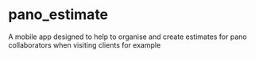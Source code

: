 # pano_estimate
A mobile app designed to help to organise and create estimates for pano collaborators when visiting clients for example
